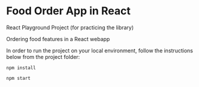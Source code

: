 # Food Order App in React

React Playground Project (for practicing the library)

Ordering food features in a React webapp

In order to run the project on your local environment, follow the instructions below from the project folder:

`npm install`

`npm start`

